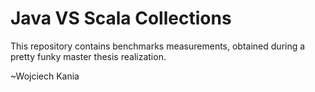 # Java VS Scala Collections

This repository contains benchmarks measurements, obtained during a pretty funky master thesis realization.

~Wojciech Kania
